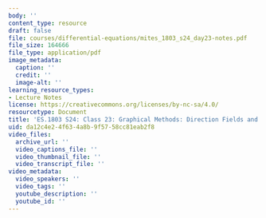 ```yaml
---
body: ''
content_type: resource
draft: false
file: courses/differential-equations/mites_1803_s24_day23-notes.pdf
file_size: 164666
file_type: application/pdf
image_metadata:
  caption: ''
  credit: ''
  image-alt: ''
learning_resource_types:
- Lecture Notes
license: https://creativecommons.org/licenses/by-nc-sa/4.0/
resourcetype: Document
title: 'ES.1803 S24: Class 23: Graphical Methods: Direction Fields and Integral Curves'
uid: da12c4e2-4f63-4a8b-9f57-58cc81eab2f8
video_files:
  archive_url: ''
  video_captions_file: ''
  video_thumbnail_file: ''
  video_transcript_file: ''
video_metadata:
  video_speakers: ''
  video_tags: ''
  youtube_description: ''
  youtube_id: ''
---
```

